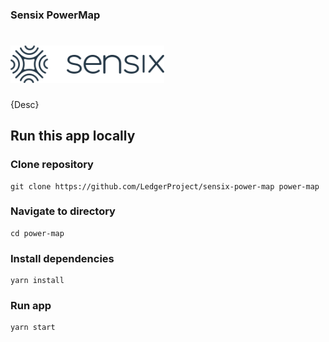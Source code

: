 

### Sensix PowerMap 

# <img height='60px' src='https://github.com/LedgerProject/sensix-power-map/blob/main/src/components/Icons/logo.svg' />

{Desc}

## Run this app locally

### Clone repository
```
git clone https://github.com/LedgerProject/sensix-power-map power-map
```
### Navigate to directory
```
cd power-map
```
### Install dependencies
```
yarn install
```
### Run app
```
yarn start
```
